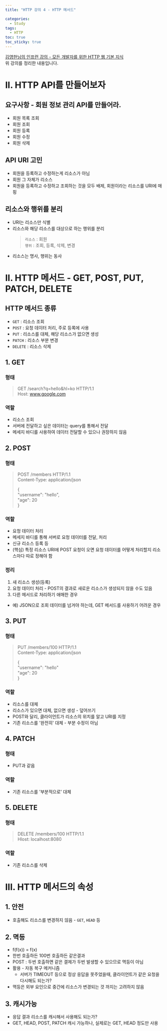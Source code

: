 ```yaml
---
title: "HTTP 강의 4 - HTTP 메서드"

categories:
  - Study
tags:
  - HTTP
toc: true
toc_sticky: true
---
```


[김영한님의 인프런 강의 - 모든 개발자를 위한 HTTP 웹 기본 지식](https://inf.run/YPMm)  
위 강의를 정리한 내용입니다.

# II. HTTP API를 만들어보자

## 요구사항 - 회원 정보 관리 API를 만들어라.

- 회원 목록 조회
- 회원 조회
- 회원 등록
- 회원 수정
- 회원 삭제

## API URI 고민

- 회원을 등록하고 수정하는게 리소스가 아님
- 회원 그 자체가 리소스
- 회원을 등록하고 수정하고 조회하는 것을 모두 배제, 회원이라는 리소스를 URI에 매핑

## 리소스와 행위를 분리

- URI는 리소스만 식별
- 리소스와 해당 리소스를 대상으로 하는 행위를 분리
  > `리소스` : 회원  
  > `행위` : 조회, 등록, 삭제, 변경
- 리소스는 명사, 행위는 동사

# II. HTTP 메서드 - GET, POST, PUT, PATCH, DELETE

## HTTP 메서드 종류

- `GET` : 리소스 조회
- `POST` : 요청 데이터 처리, 주로 등록에 사용
- `PUT` : 리소스를 대체, 해당 리소스가 없으면 생성
- `PATCH` : 리소스 부분 변경
- `DELETE` : 리소스 삭제

## 1. GET

### 형태

> GET /search?q=hello&hl=ko HTTP/1.1  
> Host: www.google.com

### 역할

- 리소스 조회
- 서버에 전달하고 싶은 데이터는 query를 통해서 전달
- 메세지 바디를 사용하여 데이터 전달할 수 있으나 권장하지 않음

## 2. POST

### 형태

> POST /members HTTP/1.1  
> Content-Type: application/json  
>  
> {  
> "username": "hello",  
> "age": 20  
> }

### 역할

- 요청 데이터 처리
- 메세지 바디를 통해 서버로 요청 데이터를 전달, 처리
- 신규 리소스 등록 등
- (핵심) 특정 리소스 URI에 POST 요청이 오면 요청 데이터를 어떻게 처리할지 리소스마다 따로 정해야 함

### 정리

1. 새 리소스 생성(등록)
2. 요청 데이터 처리 - POST의 결과로 새로운 리소스가 생성되지 않을 수도 있음
3. 다른 메서드로 처리하기 애매한 경우

- 예) JSON으로 조회 데이터를 넘겨야 하는데, GET 메서드를 사용하기 어려운 경우

## 3. PUT

### 형태

> PUT /members/100 HTTP/1.1  
> Content-Type: application/json  
>  
> {  
> "username": "hello"  
> "age": 20  
> }

### 역할

- 리소스를 대체
- 리소스가 있으면 대체, 없으면 생성 - 덮어쓰기
- POST와 달리, 클라이언트가 리소스의 위치를 알고 URI를 지정
- 기존 리소스를 '완전히' 대체 - 부분 수정이 아님

## 4. PATCH

### 형태

- PUT과 같음

### 역할

- 기존 리소스를 '부분적으로' 대체

## 5. DELETE

### 형태

> DELETE /members/100 HTTP/1.1  
> Hlost: localhost:8080

### 역할

- 기존 리소스를 삭제

# III. HTTP 메서드의 속성

## 1. 안전

- 호출해도 리소스를 변경하지 않음 - `GET`, `HEAD` 등

## 2. 멱등

- f(f(x)) = f(x)
- 한번 호출하든 100번 호출하든 같은결과
- POST : 두번 호출하면 같은 결제가 두번 발생할 수 있으므로 멱등이 아님
- 활용 - 자동 복구 메커니즘
  - 서버가 TIMEOUT 등으로 정상 응답을 못주었을때, 클라이언트가 같은 요청을 다시해도 되는가?
- 멱등은 외부 요인으로 중간에 리소스가 변경되는 것 까지는 고려하지 않음

## 3. 캐시가능

- 응답 결과 리소스를 캐시해서 사용해도 되는가?
- GET, HEAD, POST, PATCH 캐시 가능하나, 실제로는 GET, HEAD 정도만 사용
